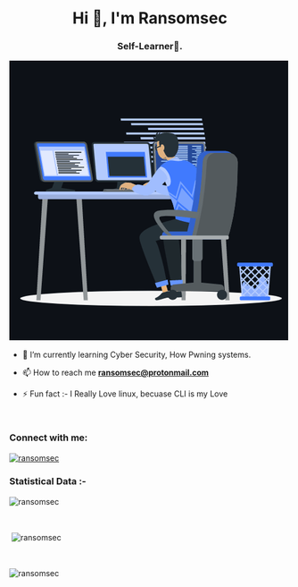 <h1 align="center">Hi 👋, I'm Ransomsec
<h3 align="center">Self-Learner🌟.</h3>


<p><img align="medium" src="https://github.com/ransomsec/ransomsec/blob/main/github-animation.gif" alt="ransomsec" /></p>


- 🌱 I’m currently learning Cyber Security, How Pwning systems.

- 📫 How to reach me **ransomsec@protonmail.com**

- ⚡ Fun fact :- I Really Love linux, becuase CLI is my Love

<br>

<h3 align="left">Connect with me:</h3>
<p align="left">
 <a href="https://twitter.com/ransomsec" target="blank"><img align="center"
      src="https://raw.githubusercontent.com/rahuldkjain/github-profile-readme-generator/master/src/images/icons/Social/twitter.svg"
      alt="ransomsec" height="30" width="40" /></a>
</p>

<h3>Statistical Data :-</h3>
<p><img align="center"
    src="https://github-readme-stats.vercel.app/api/top-langs?username=ransomsec&show_icons=true&locale=en&bg_color=0d1117&text_color=ffffff&layout=compact"
    alt="ransomsec" 
    bg_color=#808080/></p>

<br>

<p>&nbsp;<img align="center" src="https://github-readme-stats.vercel.app/api?username=ransomsec&show_icons=true&locale=en&bg_color=0d1117&text_color=ffffff&repo=convoychat"
    alt="ransomsec" /></p>

<br>

<p><img align="center" src="https://github-readme-streak-stats.herokuapp.com/?user=ransomsec&theme=dark&background=0d1117&date_format=M%20j%5B%2C%20Y%5D" alt="ransomsec" /></p>

<!-- <br>
<h3>Trophies :-</h3>
<p align="left"> <a href="https://github.com/ryo-ma/github-profile-trophy"><img
      src="https://github-profile-trophy.vercel.app/?username=adam-pw&bg_color=0d1117&text_color=ffffff" alt="adam-pw" /></a> </p> -->
      
<p align="left"> <a href="https://twitter.com/" target="blank"><img
      src="https://img.shields.io/twitter/follow/?logo=twitter&style=for-the-badge" alt="" /></a> </p>
